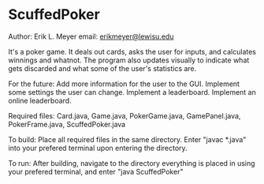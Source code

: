# ScuffedPoker

Author: Erik L. Meyer
email: erikmeyer@lewisu.edu

It's a poker game. It deals out cards, asks the user for inputs, and calculates winnings and whatnot. The program also updates visually to indicate what gets discarded and what some of the user's statistics are.

For the future: Add more information for the user to the GUI. Implement some settings the user can change. Implement a leaderboard. Implement an online leaderboard.

Required files: Card.java, Game.java, PokerGame.java, GamePanel.java, PokerFrame.java, ScuffedPoker.java

To build: Place all required files in the same directory. Enter "javac *.java" into your prefered terminal upon entering the directory.

To run: After building, navigate to the directory everything is placed in using your prefered terminal, and enter "java ScuffedPoker"